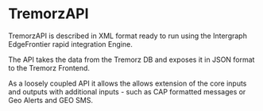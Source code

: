 # TremorzAPI
TremorzAPI is described in XML format ready to run using the Intergraph EdgeFrontier rapid integration Engine.

The API takes the data from the Tremorz DB and exposes it in JSON format to the Tremorz Frontend.

As a loosely coupled API it allows the allows extension of the core inputs and outputs with additional inputs - such as CAP formatted messages or Geo Alerts and GEO SMS. 
